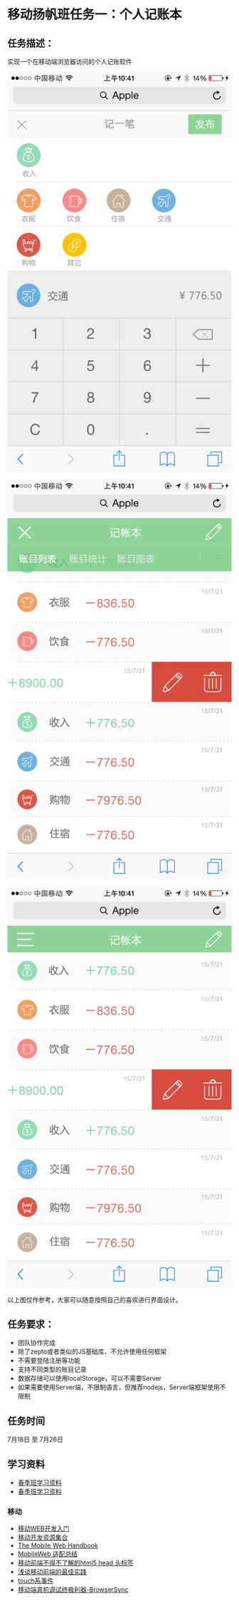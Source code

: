 # 移动扬帆班任务一：个人记账本

## 任务描述：

实现一个在移动端浏览器访问的个人记账软件

![示例图](../../asset/mob_yangfan_task1_01.png)

![示例图](../../asset/mob_yangfan_task1_02.png)

![示例图](../../asset/mob_yangfan_task1_03.png)

以上图仅作参考，大家可以随意按照自己的喜欢进行界面设计。

## 任务要求：

* 团队协作完成
* 除了zepto或者类似的JS基础库、不允许使用任何框架
* 不需要登陆注册等功能
* 支持不同类型的账目记录
* 数据存储可以使用localStorage，可以不需要Server
* 如果需要使用Server端，不限制语言，但推荐nodejs，Server端框架使用不限制

## 任务时间

7月18日 至 7月26日

## 学习资料

* [春季班学习资料](https://github.com/baidu-ife/ife/tree/master/2015_spring/task/task0001)
* [春季班学习资料](https://github.com/baidu-ife/ife/tree/master/2015_spring/task/task0002)

### 移动

* [移动WEB开发入门](http://junmer.github.io/mobile-dev-get-started/)
* [移动开发资源集合](https://github.com/jtyjty99999/mobileTech)
* [The Mobile Web Handbook](http://quirksmode.org/mobilewebhandbook/)
* [MobileWeb 适配总结](http://www.w3ctech.com/topic/979)
* [移动前端不得不了解的html5 head 头标签](http://www.css88.com/archives/5480)
* [浅谈移动前端的最佳实践](http://www.cnblogs.com/yexiaochai/p/4219523.html)
* [touch系事件](http://www.html-js.com/article/All-right-thinking-touch-events)
* [移动端真机调试终极利器-BrowserSync](http://www.codingserf.com/index.php/2015/03/browsersync/)

